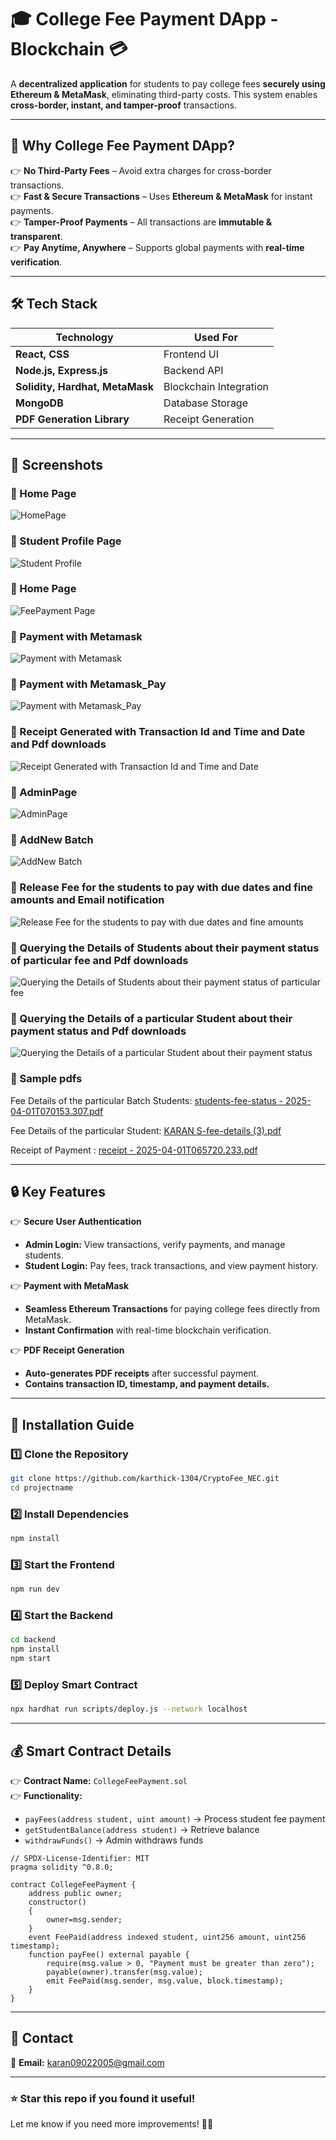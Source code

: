 # 🎓 **College Fee Payment DApp - Blockchain** 💳  
A **decentralized application** for students to pay college fees **securely using Ethereum & MetaMask**, eliminating third-party costs. This system enables **cross-border, instant, and tamper-proof** transactions.  

---

## 📌 **Why College Fee Payment DApp?**  

👉 **No Third-Party Fees** – Avoid extra charges for cross-border transactions.  
👉 **Fast & Secure Transactions** – Uses **Ethereum & MetaMask** for instant payments.  
👉 **Tamper-Proof Payments** – All transactions are **immutable & transparent**.  
👉 **Pay Anytime, Anywhere** – Supports global payments with **real-time verification**.  

---

## 🛠 **Tech Stack**  
| **Technology** | **Used For** |
|--------------|------------|
| **React, CSS** | Frontend UI |
| **Node.js, Express.js** | Backend API |
| **Solidity, Hardhat, MetaMask** | Blockchain Integration |
| **MongoDB** | Database Storage |
| **PDF Generation Library** | Receipt Generation |

---

## 📸 **Screenshots**  

### **📌 Home Page**  
![HomePage](https://github.com/user-attachments/assets/fa6de2e9-8b06-4b43-9d85-08996b3a340b)  

### **📌 Student Profile Page**  
![Student Profile](https://github.com/user-attachments/assets/dd338532-98c4-4fde-9617-94781aeffc64)  

### **📌 Home Page**  
![FeePayment Page](https://github.com/user-attachments/assets/9df2f935-dfdc-4a7a-8cfc-210119c47e0a)

### **📌 Payment with Metamask**  
![Payment with Metamask](https://github.com/user-attachments/assets/f6acac5e-c93a-4cb2-b387-3a30468b6fbc)

### **📌 Payment with Metamask_Pay**  
![Payment with Metamask_Pay](https://github.com/user-attachments/assets/5728e7fb-3508-4626-ba02-c5676205136b)

### **📌 Receipt Generated with Transaction Id and Time and Date and Pdf downloads**  
![Receipt Generated with Transaction Id and Time and Date](https://github.com/user-attachments/assets/fb3ca1d4-bbb5-49f6-bdff-f080823df4d3)

### **📌 AdminPage**  
![AdminPage](https://github.com/user-attachments/assets/619e5e79-0b39-4655-a329-d7eb7fc5e2fa)

### **📌 AddNew Batch**  
![AddNew Batch](https://github.com/user-attachments/assets/9d382139-a82e-42c3-ab14-93b2921cdff9)

### **📌 Release Fee for the students to pay with due dates and fine amounts and Email notification**  
![Release Fee for the students to pay with due dates and fine amounts](https://github.com/user-attachments/assets/f039d5bb-3b75-4220-a42b-93c608bfcf50)

### **📌 Querying the Details of Students about their payment status of particular fee and Pdf downloads**  
![Querying the Details of Students about their payment status of particular fee](https://github.com/user-attachments/assets/d5174452-46f8-4f8e-b910-b0434f679d65)

### **📌 Querying the Details of a particular Student about their payment status and Pdf downloads**  
![Querying the Details of a particular Student about their payment status](https://github.com/user-attachments/assets/45707c8f-906f-4240-bb63-c755dd886759)

### **📌 Sample pdfs**  

Fee Details of the particular Batch Students: [students-fee-status - 2025-04-01T070153.307.pdf](https://github.com/user-attachments/files/19544026/students-fee-status.-.2025-04-01T070153.307.pdf)

Fee Details of the particular Student: [KARAN S-fee-details (3).pdf](https://github.com/user-attachments/files/19544024/KARAN.S-fee-details.3.pdf)

Receipt of Payment : [receipt - 2025-04-01T065720.233.pdf](https://github.com/user-attachments/files/19544023/receipt.-.2025-04-01T065720.233.pdf)


---

## 🔒 **Key Features**  

👉 **Secure User Authentication**  
- **Admin Login:** View transactions, verify payments, and manage students.  
- **Student Login:** Pay fees, track transactions, and view payment history.  

👉 **Payment with MetaMask**  
- **Seamless Ethereum Transactions** for paying college fees directly from MetaMask.  
- **Instant Confirmation** with real-time blockchain verification.  

👉 **PDF Receipt Generation**  
- **Auto-generates PDF receipts** after successful payment.  
- **Contains transaction ID, timestamp, and payment details.**  

---

## 🚀 **Installation Guide**  

### **1️⃣ Clone the Repository**  
```sh
git clone https://github.com/karthick-1304/CryptoFee_NEC.git
cd projectname
```

### **2️⃣ Install Dependencies**  
```sh
npm install
```

### **3️⃣ Start the Frontend**  
```sh
npm run dev
```

### **4️⃣ Start the Backend**  
```sh
cd backend
npm install
npm start
```

### **5️⃣ Deploy Smart Contract**  
```sh
npx hardhat run scripts/deploy.js --network localhost
```

---

## 💰 **Smart Contract Details**  

👉 **Contract Name:** `CollegeFeePayment.sol`  
👉 **Functionality:**  
- `payFees(address student, uint amount)` → Process student fee payment  
- `getStudentBalance(address student)` → Retrieve balance  
- `withdrawFunds()` → Admin withdraws funds  

```solidity
// SPDX-License-Identifier: MIT
pragma solidity ^0.8.0;

contract CollegeFeePayment {
    address public owner;
    constructor()
    {
        owner=msg.sender;
    }
    event FeePaid(address indexed student, uint256 amount, uint256 timestamp);  
    function payFee() external payable {
        require(msg.value > 0, "Payment must be greater than zero");
        payable(owner).transfer(msg.value); 
        emit FeePaid(msg.sender, msg.value, block.timestamp);  
    }
}
```

---

## 📩 **Contact**  
💎 **Email:** karan09022005@gmail.com 

---

### **⭐ Star this repo if you found it useful!**  
Let me know if you need more improvements! 🚀🔥

